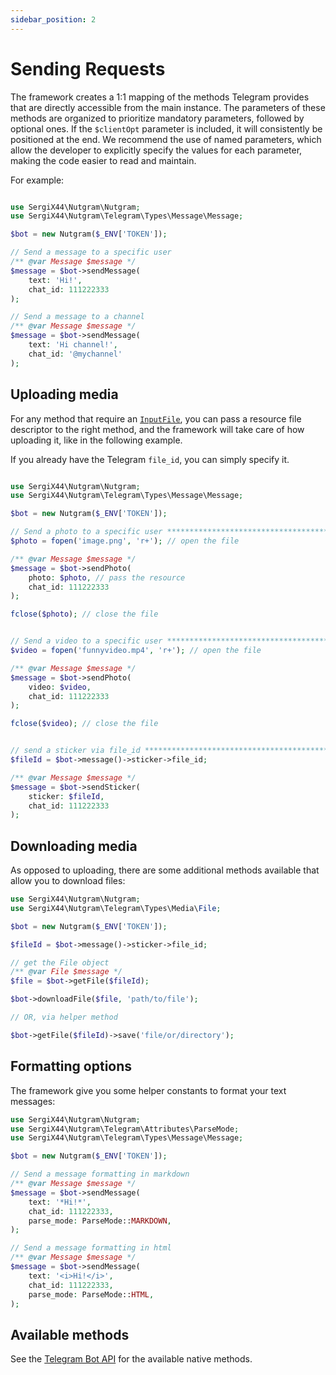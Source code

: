 ```yaml
---
sidebar_position: 2
---
```


# Sending Requests

The framework creates a 1:1 mapping of the methods Telegram provides that are directly accessible from the main
instance. The parameters of these methods are organized to prioritize mandatory parameters, followed by optional ones.
If the `$clientOpt` parameter is included, it will consistently be positioned at the end.
We recommend the use of named parameters, which allow the developer to explicitly specify the values for each parameter, 
making the code easier to read and maintain.

For example:

```php

use SergiX44\Nutgram\Nutgram;
use SergiX44\Nutgram\Telegram\Types\Message\Message;

$bot = new Nutgram($_ENV['TOKEN']);

// Send a message to a specific user
/** @var Message $message */
$message = $bot->sendMessage(
    text: 'Hi!',
    chat_id: 111222333
);

// Send a message to a channel
/** @var Message $message */
$message = $bot->sendMessage(
    text: 'Hi channel!',
    chat_id: '@mychannel'
);
```

## Uploading media

For any method that require an [`InputFile`](https://core.telegram.org/bots/api#inputfile), you can pass a resource file
descriptor to the right method, and the framework will take care of how uploading it, like in the following example.

If you already have the Telegram `file_id`, you can simply specify it.

```php

use SergiX44\Nutgram\Nutgram;
use SergiX44\Nutgram\Telegram\Types\Message\Message;

$bot = new Nutgram($_ENV['TOKEN']);

// Send a photo to a specific user ***********************************************
$photo = fopen('image.png', 'r+'); // open the file

/** @var Message $message */
$message = $bot->sendPhoto(
    photo: $photo, // pass the resource
    chat_id: 111222333
); 

fclose($photo); // close the file


// Send a video to a specific user ***********************************************
$video = fopen('funnyvideo.mp4', 'r+'); // open the file

/** @var Message $message */
$message = $bot->sendPhoto(
    video: $video,
    chat_id: 111222333
);

fclose($video); // close the file


// send a sticker via file_id ****************************************************
$fileId = $bot->message()->sticker->file_id;

/** @var Message $message */
$message = $bot->sendSticker(
    sticker: $fileId,
    chat_id: 111222333
);
```

## Downloading media

As opposed to uploading, there are some additional methods available that allow you to download files:

```php
use SergiX44\Nutgram\Nutgram;
use SergiX44\Nutgram\Telegram\Types\Media\File;

$bot = new Nutgram($_ENV['TOKEN']);

$fileId = $bot->message()->sticker->file_id;

// get the File object
/** @var File $message */
$file = $bot->getFile($fileId);

$bot->downloadFile($file, 'path/to/file');

// OR, via helper method

$bot->getFile($fileId)->save('file/or/directory');

```

## Formatting options

The framework give you some helper constants to format your text messages:

```php
use SergiX44\Nutgram\Nutgram;
use SergiX44\Nutgram\Telegram\Attributes\ParseMode;
use SergiX44\Nutgram\Telegram\Types\Message\Message;

$bot = new Nutgram($_ENV['TOKEN']);

// Send a message formatting in markdown
/** @var Message $message */
$message = $bot->sendMessage(
    text: '*Hi!*',
    chat_id: 111222333,
    parse_mode: ParseMode::MARKDOWN,
);

// Send a message formatting in html
/** @var Message $message */
$message = $bot->sendMessage(
    text: '<i>Hi!</i>',
    chat_id: 111222333,
    parse_mode: ParseMode::HTML,
);
```

## Available methods
See the [Telegram Bot API](https://core.telegram.org/bots/api#available-methods) for the available native methods.
